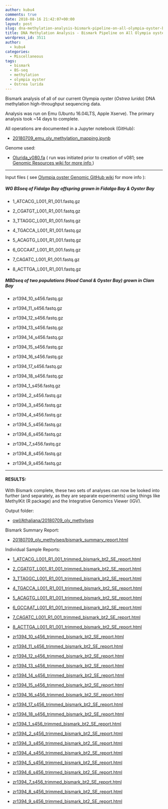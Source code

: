 ```yaml
---
author: kubu4
comments: true
date: 2018-08-16 21:42:07+00:00
layout: post
slug: dna-methylation-analysis-bismark-pipeline-on-all-olympia-oyster-bsseq-datasets
title: DNA Methylation Analysis - Bismark Pipeline on All Olympia oyster BSseq Datasets
wordpress_id: 3511
author:
  - kubu4
categories:
  - Miscellaneous
tags:
  - bismark
  - BS-seq
  - methylation
  - olympia oyster
  - Ostrea lurida
---
```


Bismark analysis of all of our current Olympia oyster (_Ostrea lurida_) DNA methylation high-throughput sequencing data.

Analysis was run on Emu (Ubuntu 16.04LTS, Apple Xserve). The primary analysis took ~14 days to complete.

All operations are documented in a Jupyter notebook (GitHub):





  * [20180709_emu_oly_methylation_mapping.ipynb](https://github.com/RobertsLab/code/blob/master/notebooks/sam/20180709_emu_oly_methylation_mapping.ipynb)



Genome used:



  * [Olurida_v080.fa](http://owl.fish.washington.edu/halfshell/genomic-databank/Olurida_v080.fa) ( run was initiated prior to creation of v081; see [Genomic Resources wiki for more info ](https://github.com/RobertsLab/resources/wiki/Genomic-Resources#ostrea-lurida))





* * *



Input files ( see [Olympia oyster Genomic GitHub wiki](https://github.com/RobertsLab/project-olympia.oyster-genomic/wiki) for more info ):



##### WG BSseq of Fidalgo Bay offspring grown in Fidalgo Bay & Oyster Bay







  * 1_ATCACG_L001_R1_001.fastq.gz



  * 2_CGATGT_L001_R1_001.fastq.gz



  * 3_TTAGGC_L001_R1_001.fastq.gz



  * 4_TGACCA_L001_R1_001.fastq.gz



  * 5_ACAGTG_L001_R1_001.fastq.gz



  * 6_GCCAAT_L001_R1_001.fastq.gz



  * 7_CAGATC_L001_R1_001.fastq.gz



  * 8_ACTTGA_L001_R1_001.fastq.gz






##### MBDseq of two populations (Hood Canal & Oyster Bay) grown in Clam Bay







  * zr1394_10_s456.fastq.gz



  * zr1394_11_s456.fastq.gz



  * zr1394_12_s456.fastq.gz



  * zr1394_13_s456.fastq.gz



  * zr1394_14_s456.fastq.gz



  * zr1394_15_s456.fastq.gz



  * zr1394_16_s456.fastq.gz



  * zr1394_17_s456.fastq.gz



  * zr1394_18_s456.fastq.gz



  * zr1394_1_s456.fastq.gz



  * zr1394_2_s456.fastq.gz



  * zr1394_3_s456.fastq.gz



  * zr1394_4_s456.fastq.gz



  * zr1394_5_s456.fastq.gz



  * zr1394_6_s456.fastq.gz



  * zr1394_7_s456.fastq.gz



  * zr1394_8_s456.fastq.gz



  * zr1394_9_s456.fastq.gz






* * *





#### RESULTS:





With Bismark complete, these two sets of analyses can now be looked into further (and separately, as they are separate experiments) using things like MethylKit (R package) and 
the Integrative Genomics Viewer (IGV).

Output folder:





  * [owl/Athaliana/20180709_oly_methylseq](http://owl.fish.washington.edu/Athaliana/20180709_oly_methylseq/)



Bismark Summary Report:



  * [20180709_oly_methylseq/bismark_summary_report.html](http://owl.fish.washington.edu/Athaliana/20180709_oly_methylseq/bismark_summary_report.html)



Individual Sample Reports:



  * [1_ATCACG_L001_R1_001_trimmed_bismark_bt2_SE_report.html](http://owl.fish.washington.edu/Athaliana/20180709_oly_methylseq/1_ATCACG_L001_R1_001_trimmed_bismark_bt2_SE_report.html)



  * [2_CGATGT_L001_R1_001_trimmed_bismark_bt2_SE_report.html](http://owl.fish.washington.edu/Athaliana/20180709_oly_methylseq/2_CGATGT_L001_R1_001_trimmed_bismark_bt2_SE_report.html)



  * [3_TTAGGC_L001_R1_001_trimmed_bismark_bt2_SE_report.html](http://owl.fish.washington.edu/Athaliana/20180709_oly_methylseq/3_TTAGGC_L001_R1_001_trimmed_bismark_bt2_SE_report.html)



  * [4_TGACCA_L001_R1_001_trimmed_bismark_bt2_SE_report.html](http://owl.fish.washington.edu/Athaliana/20180709_oly_methylseq/4_TGACCA_L001_R1_001_trimmed_bismark_bt2_SE_report.html)



  * [5_ACAGTG_L001_R1_001_trimmed_bismark_bt2_SE_report.html](http://owl.fish.washington.edu/Athaliana/20180709_oly_methylseq/5_ACAGTG_L001_R1_001_trimmed_bismark_bt2_SE_report.html)



  * [6_GCCAAT_L001_R1_001_trimmed_bismark_bt2_SE_report.html](http://owl.fish.washington.edu/Athaliana/20180709_oly_methylseq/6_GCCAAT_L001_R1_001_trimmed_bismark_bt2_SE_report.html)



  * [7_CAGATC_L001_R1_001_trimmed_bismark_bt2_SE_report.html](http://owl.fish.washington.edu/Athaliana/20180709_oly_methylseq/7_CAGATC_L001_R1_001_trimmed_bismark_bt2_SE_report.html)



  * [8_ACTTGA_L001_R1_001_trimmed_bismark_bt2_SE_report.html](http://owl.fish.washington.edu/Athaliana/20180709_oly_methylseq/8_ACTTGA_L001_R1_001_trimmed_bismark_bt2_SE_report.html)



  * [zr1394_10_s456_trimmed_bismark_bt2_SE_report.html](http://owl.fish.washington.edu/Athaliana/20180709_oly_methylseq/zr1394_10_s456_trimmed_bismark_bt2_SE_report.html)



  * [zr1394_11_s456_trimmed_bismark_bt2_SE_report.html](http://owl.fish.washington.edu/Athaliana/20180709_oly_methylseq/zr1394_11_s456_trimmed_bismark_bt2_SE_report.html)



  * [zr1394_12_s456_trimmed_bismark_bt2_SE_report.html](http://owl.fish.washington.edu/Athaliana/20180709_oly_methylseq/zr1394_12_s456_trimmed_bismark_bt2_SE_report.html)



  * [zr1394_13_s456_trimmed_bismark_bt2_SE_report.html](http://owl.fish.washington.edu/Athaliana/20180709_oly_methylseq/zr1394_13_s456_trimmed_bismark_bt2_SE_report.html)



  * [zr1394_14_s456_trimmed_bismark_bt2_SE_report.html](http://owl.fish.washington.edu/Athaliana/20180709_oly_methylseq/zr1394_14_s456_trimmed_bismark_bt2_SE_report.html)



  * [zr1394_15_s456_trimmed_bismark_bt2_SE_report.html](http://owl.fish.washington.edu/Athaliana/20180709_oly_methylseq/zr1394_15_s456_trimmed_bismark_bt2_SE_report.html)



  * [zr1394_16_s456_trimmed_bismark_bt2_SE_report.html](http://owl.fish.washington.edu/Athaliana/20180709_oly_methylseq/zr1394_16_s456_trimmed_bismark_bt2_SE_report.html)



  * [zr1394_17_s456_trimmed_bismark_bt2_SE_report.html](http://owl.fish.washington.edu/Athaliana/20180709_oly_methylseq/zr1394_17_s456_trimmed_bismark_bt2_SE_report.html)



  * [zr1394_18_s456_trimmed_bismark_bt2_SE_report.html](http://owl.fish.washington.edu/Athaliana/20180709_oly_methylseq/zr1394_18_s456_trimmed_bismark_bt2_SE_report.html)



  * [zr1394_1_s456_trimmed_bismark_bt2_SE_report.html](http://owl.fish.washington.edu/Athaliana/20180709_oly_methylseq/zr1394_1_s456_trimmed_bismark_bt2_SE_report.html)



  * [zr1394_2_s456_trimmed_bismark_bt2_SE_report.html](http://owl.fish.washington.edu/Athaliana/20180709_oly_methylseq/zr1394_2_s456_trimmed_bismark_bt2_SE_report.html)



  * [zr1394_3_s456_trimmed_bismark_bt2_SE_report.html](http://owl.fish.washington.edu/Athaliana/20180709_oly_methylseq/zr1394_3_s456_trimmed_bismark_bt2_SE_report.html)



  * [zr1394_4_s456_trimmed_bismark_bt2_SE_report.html](http://owl.fish.washington.edu/Athaliana/20180709_oly_methylseq/zr1394_4_s456_trimmed_bismark_bt2_SE_report.html)



  * [zr1394_5_s456_trimmed_bismark_bt2_SE_report.html](http://owl.fish.washington.edu/Athaliana/20180709_oly_methylseq/zr1394_5_s456_trimmed_bismark_bt2_SE_report.html)



  * [zr1394_6_s456_trimmed_bismark_bt2_SE_report.html](http://owl.fish.washington.edu/Athaliana/20180709_oly_methylseq/zr1394_6_s456_trimmed_bismark_bt2_SE_report.html)



  * [zr1394_7_s456_trimmed_bismark_bt2_SE_report.html](http://owl.fish.washington.edu/Athaliana/20180709_oly_methylseq/zr1394_7_s456_trimmed_bismark_bt2_SE_report.html)



  * [zr1394_8_s456_trimmed_bismark_bt2_SE_report.html](http://owl.fish.washington.edu/Athaliana/20180709_oly_methylseq/zr1394_8_s456_trimmed_bismark_bt2_SE_report.html)



  * [zr1394_9_s456_trimmed_bismark_bt2_SE_report.html](http://owl.fish.washington.edu/Athaliana/20180709_oly_methylseq/zr1394_9_s456_trimmed_bismark_bt2_SE_report.html)



